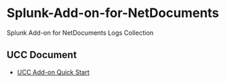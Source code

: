 # Splunk-Add-on-for-NetDocuments
Splunk Add-on for NetDocuments Logs Collection


## UCC Document
* [UCC Add-on Quick Start](https://splunk.github.io/addonfactory-ucc-generator/quickstart/)

